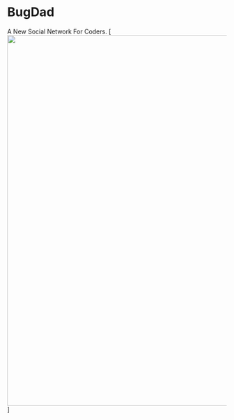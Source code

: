 # BugDad
A New Social Network For Coders.
[<img src="https://drive.google.com/open?id=1Kl3TqNxzpSsATwnPPEi4YgmP_qX-zM4e" align="center" width="850">]
